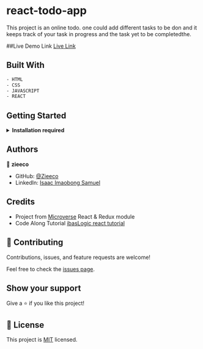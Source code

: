 # react-todo-app

This project is an online todo. one could add different tasks to be don and it keeps track of your task in progress and the task yet to be completedthe.

##Live Demo Link
[Live Link](https://zieeco.github.io/react-todo-app/)

## Built With

  ~~~ bash
  - HTML
  - CSS
  - JAVASCRIPT
  - REACT
  ~~~

## Getting Started

<details>
    <summary><b>Installation required</b></summary>

#### Step 0: Prerequisites

 - A text editor (preferably Visual Studio Code, or any code editor of your choice)
  -  [Git](https://git-scm.com/downloads)
  -  [Node](https://nodejs.org/en/download/)
  - #### Clone this repository

  To get a local copy up and running, download th zip file or follow the steps below by rnning these commands in your command line.

~~~bash
git clone https://github.com/zieeco/react-todo-app.git
~~~

 - Navigate to the location of the folder in your machine:

 ~~~bash
 cd react-todo-app
 ~~~

#### Step 0.1: Prerequisites

Run the following command in your terminal or command line to install the `npm` packages

- `npm install`
- `npm run build`
- `npm start`
- `npm run test`

<sub>To learn React, check out the [React documentation](https://reactjs.org/).
</sub>

</details>

## Authors

👤 **zieeco**

- GitHub: [@Zieeco](https://github.com/zieeco)
- LinkedIn: [Isaac Imaobong Samuel](https://www.linkedin.com/in/isaac-imaobong-samuel-a4849b1b8/)

## Credits

- Project from [Microverse](https://bit.ly/MicroverseTN) React & Redux module
- Code Along Tutorial [ibasLogic react tutorial](https://ibaslogic.com/react-tutorial-for-beginners/)

## 🤝 Contributing

Contributions, issues, and feature requests are welcome!

Feel free to check the [issues page](https://github.com/zieeco/react-todo-app-/issues).

## Show your support

Give a ⭐️ if you like this project!

## 📝 License

This project is [MIT](./MIT.md) licensed.
